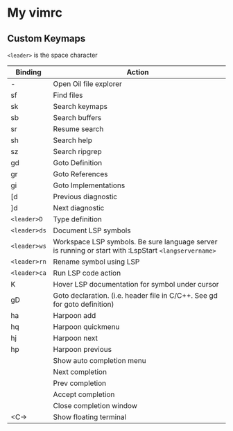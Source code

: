 # My vimrc

## Custom Keymaps

`<leader>` is the space character

| Binding | Action |
| --- | --- |
| - | Open Oil file explorer |
| sf | Find files |
| sk | Search keymaps |
| sb | Search buffers |
| sr | Resume search |
| sh | Search help |
| sz | Search ripgrep |
| gd | Goto Definition |
| gr | Goto References |
| gi | Goto Implementations |
| [d | Previous diagnostic |
| ]d | Next diagnostic |
| `<leader>D` | Type definition |
| `<leader>ds` | Document LSP symbols |
| `<leader>ws` | Workspace LSP symbols. Be sure language server is running or start with :LspStart `<langservername>` |
| `<leader>rn` | Rename symbol using LSP |
| `<leader>ca` | Run LSP code action |
| K | Hover LSP documentation for symbol under cursor |
| gD | Goto declaration. (i.e. header file in C/C++. See gd for goto definition) |
| <leader>ha | Harpoon add |
| <leader>hq | Harpoon quickmenu |
| <leader>hj | Harpoon next |
| <leader>hp | Harpoon previous |
| <C-Space> | Show auto completion menu |
| <C-n> | Next completion |
| <C-p> | Prev completion |
| <C-y> | Accept completion |
| <C-e> | Close completion window |
| <C-\> | Show floating terminal |
